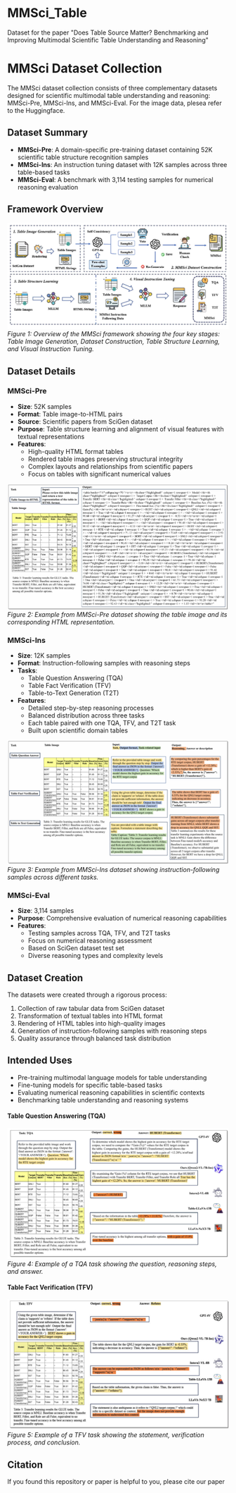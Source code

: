 # MMSci_Table



Dataset for the paper "Does Table Source Matter? Benchmarking and Improving Multimodal Scientific Table Understanding and Reasoning"

# MMSci Dataset Collection

The MMSci dataset collection consists of three complementary datasets designed for scientific multimodal table understanding and reasoning: MMSci-Pre, MMSci-Ins, and MMSci-Eval.
For the image data, plesea refer to the Huggingface.

## Dataset Summary

- **MMSci-Pre**: A domain-specific pre-training dataset containing 52K scientific table structure recognition samples
- **MMSci-Ins**: An instruction tuning dataset with 12K samples across three table-based tasks
- **MMSci-Eval**: A benchmark with 3,114 testing samples for numerical reasoning evaluation

## Framework Overview
![Framework Overview](./assets/model.jpg)
*Figure 1: Overview of the MMSci framework showing the four key stages: Table Image Generation, Dataset Construction, Table Structure Learning, and Visual Instruction Tuning.*

## Dataset Details

### MMSci-Pre
- **Size**: 52K samples
- **Format**: Table image-to-HTML pairs
- **Source**: Scientific papers from SciGen dataset
- **Purpose**: Table structure learning and alignment of visual features with textual representations
- **Features**:
  - High-quality HTML format tables
  - Rendered table images preserving structural integrity
  - Complex layouts and relationships from scientific papers
  - Focus on tables with significant numerical values

![MMSci-Pre Example](./assets/html1.jpg)
*Figure 2: Example from MMSci-Pre dataset showing the table image and its corresponding HTML representation.*

### MMSci-Ins
- **Size**: 12K samples
- **Format**: Instruction-following samples with reasoning steps
- **Tasks**:
  - Table Question Answering (TQA)
  - Table Fact Verification (TFV)
  - Table-to-Text Generation (T2T)
- **Features**:
  - Detailed step-by-step reasoning processes
  - Balanced distribution across three tasks
  - Each table paired with one TQA, TFV, and T2T task
  - Built upon scientific domain tables


![MMSci-Ins Example](./assets/input1.jpg)
*Figure 3: Example from MMSci-Ins dataset showing instruction-following samples across different tasks.*

### MMSci-Eval
- **Size**: 3,114 samples
- **Purpose**: Comprehensive evaluation of numerical reasoning capabilities
- **Features**:
  - Testing samples across TQA, TFV, and T2T tasks
  - Focus on numerical reasoning assessment
  - Based on SciGen dataset test set
  - Diverse reasoning types and complexity levels

## Dataset Creation

The datasets were created through a rigorous process:
1. Collection of raw tabular data from SciGen dataset
2. Transformation of textual tables into HTML format
3. Rendering of HTML tables into high-quality images
4. Generation of instruction-following samples with reasoning steps
5. Quality assurance through balanced task distribution

## Intended Uses

- Pre-training multimodal language models for table understanding
- Fine-tuning models for specific table-based tasks
- Evaluating numerical reasoning capabilities in scientific contexts
- Benchmarking table understanding and reasoning systems


#### Table Question Answering (TQA)
![TQA Example](./assets/tqa1.jpg)
*Figure 4: Example of a TQA task showing the question, reasoning steps, and answer.*

#### Table Fact Verification (TFV)
![TFV Example](./assets/tfv1.jpg)
*Figure 5: Example of a TFV task showing the statement, verification process, and conclusion.*

## Citation

If you found this repository or paper is helpful to you, please cite our paper
